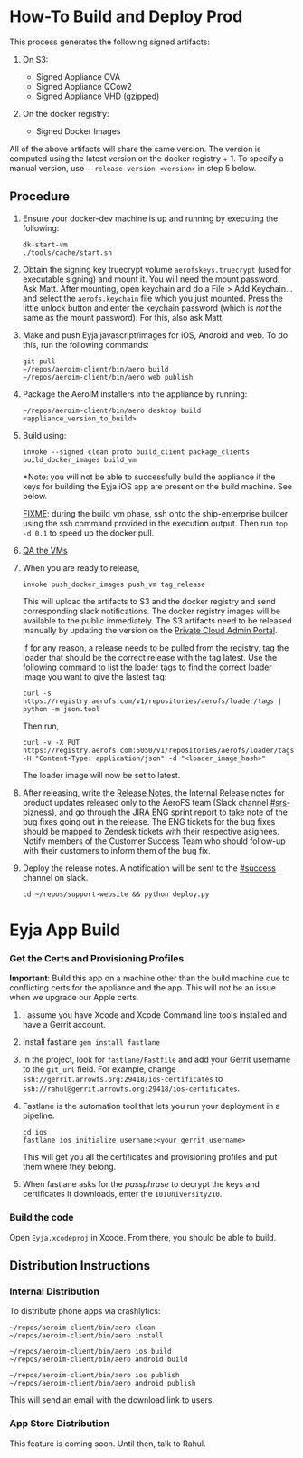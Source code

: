 # How-To Build and Deploy Prod

This process generates the following signed artifacts:

1. On S3:

    - Signed Appliance OVA
    - Signed Appliance QCow2
    - Signed Appliance VHD (gzipped)

2. On the docker registry:

    - Signed Docker Images

All of the above artifacts will share the same version. The version is computed using the latest
version on the docker registry + 1. To specify a manual version, use `--release-version <version>` 
in step 5 below.

## Procedure

1. Ensure your docker-dev machine is up and running by executing the following:

       dk-start-vm
       ./tools/cache/start.sh

2. Obtain the signing key truecrypt volume `aerofskeys.truecrypt` (used for executable signing) and
   mount it. You will need the mount password. Ask Matt. After mounting, open keychain and do a
   File > Add Keychain... and select the `aerofs.keychain` file which you just mounted. Press the
   little unlock button and enter the keychain password (which is _not_ the same as the mount
   password). For this, also ask Matt.

3. Make and push Eyja javascript/images for iOS, Android and web. To do this, run
the following commands:

       git pull
       ~/repos/aeroim-client/bin/aero build
       ~/repos/aeroim-client/bin/aero web publish


4. Package the AeroIM installers into the appliance by running:

       ~/repos/aeroim-client/bin/aero desktop build <appliance_version_to_build>

5. Build using:

       invoke --signed clean proto build_client package_clients build_docker_images build_vm

   *Note: you will not be able to successfully build the appliance if the keys for
   building the Eyja iOS app are present on the build machine. See below.

   [FIXME](https://aerofs.atlassian.net/browse/ENG-2455): during the build_vm phase, ssh onto the
   ship-enterprise builder using the ssh command provided in the execution output. Then run
   `top -d 0.1` to speed up the docker pull.

6. [QA the VMs](../testing/private-cloud-manual-test-plan.html)

7. When you are ready to release,

       invoke push_docker_images push_vm tag_release

   This will upload the artifacts to S3 and the docker registry and send corresponding slack
   notifications. The docker registry images will be available to the public immediately. The S3
   artifacts need to be released manually by updating the version on the [Private Cloud Admin
   Portal](http://enterprise.aerofs.com:8000/release).

   If for any reason, a release needs to be pulled from the registry, tag the loader that should be
   the correct release with the tag latest. Use the following command to list the loader tags to
   find the correct loader image you want to give the lastest tag:

       curl -s https://registry.aerofs.com/v1/repositories/aerofs/loader/tags | python -m json.tool

   Then run,

       curl -v -X PUT https://registry.aerofs.com:5050/v1/repositories/aerofs/loader/tags/latest -H "Content-Type: application/json" -d "<loader_image_hash>"

   The loader image will now be set to latest.

8. After releasing, write the [Release
   Notes](https://support.aerofs.com/hc/en-us/articles/201439644-AeroFS-Release-Notes), the
   Internal Release notes for product updates released only to the AeroFS team (Slack channel
   [#srs-bizness](https://aerofs.slack.com/messages/srs-bizness)), and go through the JIRA ENG
   sprint report to take note of the bug fixes going out in the release. The ENG tickets for the
   bug fixes should be mapped to Zendesk tickets with their respective asignees. Notify members of
   the Customer Success Team who should follow-up with their customers to inform them of the bug
   fix.

9. Deploy the release notes. A notification will be sent to the
   [#success](https://aerofs.slack.com/messages/success) channel on slack.

       cd ~/repos/support-website && python deploy.py


# Eyja App Build


### Get the Certs and Provisioning Profiles

**Important**: Build this app on a machine other than the build machine due to conflicting certs
for the appliance and the app. This will not be an issue when we upgrade our Apple certs.

1. I assume you have Xcode and Xcode Command line tools installed and have a Gerrit account.

2. Install fastlane `gem install fastlane`

3. In the project, look for `fastlane/Fastfile` and add your Gerrit username to the  `git_url`
   field. For example, change `ssh://gerrit.arrowfs.org:29418/ios-certificates` to
   `ssh://rahul@gerrit.arrowfs.org:29418/ios-certificates`.

4. Fastlane is the automation tool that lets you run your deployment in a pipeline.

       cd ios
       fastlane ios initialize username:<your_gerrit_username>

   This will get you all the certificates and provisioning profiles and put them where
   they belong.

5. When fastlane asks for the *passphrase* to decrypt the keys and certificates it
downloads, enter the `101University210`.

### Build the code

Open `Eyja.xcodeproj` in Xcode. From there, you should be able to build.

## Distribution Instructions

### Internal Distribution

To distribute phone apps via crashlytics:

    ~/repos/aeroim-client/bin/aero clean
    ~/repos/aeroim-client/bin/aero install

    ~/repos/aeroim-client/bin/aero ios build
    ~/repos/aeroim-client/bin/aero android build

    ~/repos/aeroim-client/bin/aero ios publish
    ~/repos/aeroim-client/bin/aero android publish

This will send an email with the download link to users.

### App Store Distribution

This feature is coming soon. Until then, talk to Rahul.
